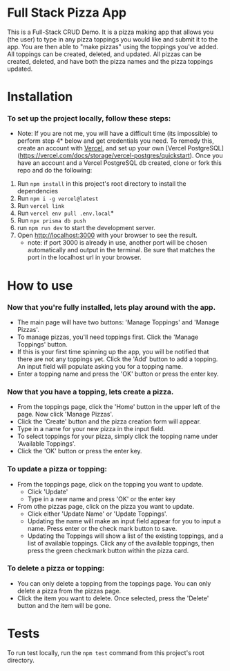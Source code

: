 # Full Stack Pizza App

This is a Full-Stack CRUD Demo. It is a pizza making app that allows you (the user) to type in any pizza toppings you would like and submit it to the app. You are then able to "make pizzas" using the toppings you've added. All toppings can be created, deleted, and updated. All pizzas can be created, deleted, and have both the pizza names and the pizza toppings updated.

# Installation

### To set up the project locally, follow these steps:

- Note: If you are not me, you will have a difficult time (its impossible) to perform step 4* below and get credentials you need. To remedy this, create an account with [Vercel](https://vercel.com), and set up your own [Vercel PostgreSQL] (https://vercel.com/docs/storage/vercel-postgres/quickstart). Once you have an account and a Vercel PostgreSQL db created, clone or fork this repo and do the following:

1. Run `npm install` in this project's root directory to install the dependencies
2. Run `npm i -g vercel@latest`
3. Run `vercel link`
4. Run `vercel env pull .env.local`*
5. Run `npx prisma db push`
6. run `npm run dev` to start the development server.
7. Open [http://localhost:3000](http://localhost:3000) with your browser to see the result.
    - note: if port 3000 is already in use, another port will be chosen automatically and output in the terminal. Be sure that matches the port in the localhost url in your browser.

# How to use
### Now that you're fully installed, lets play around with the app.
- The main page will have two buttons: 'Manage Toppings' and 'Manage Pizzas'.
- To manage pizzas, you'll need toppings first. Click the 'Manage Toppings' button.
- If this is your first time spinning up the app, you will be notified that there are not any toppings yet. Click the 'Add' button to add a topping. An input field will populate asking you for a topping name.
- Enter a topping name and press the 'OK' button or press the enter key.

### Now that you have a topping, lets create a pizza.
 - From the toppings page, click the 'Home' button in the upper left of the page. Now click 'Manage Pizzas'.
 - Click the 'Create' button and the pizza creation form will appear.
 - Type in a name for your new pizza in the input field.
 - To select toppings for your pizza, simply click the topping name under 'Available Toppings'.
 - Click the 'OK' button or press the enter key.

### To update a pizza or topping:
 - From the toppings page, click on the topping you want to update.
     - Click 'Update'
     - Type in a new name and press 'OK' or the enter key
 - From othe pizzas page, click on the pizza you want to update.
     - Click either 'Update Name' or 'Update Toppings'.
     - Updating the name will make an input field appear for you to input a name. Press enter or the check mark button to save.
     - Updating the Toppings will show a list of the existing toppings, and a list of available toppings. Click any of the available toppings, then press the green checkmark button within the pizza card.

### To delete a pizza or topping:
 - You can only delete a topping from the toppings page. You can only delete a pizza from the pizzas page.
 - Click the item you want to delete. Once selected, press the 'Delete' button and the item will be gone.

# Tests
To run test locally, run the `npm test` command from this project's root directory.

